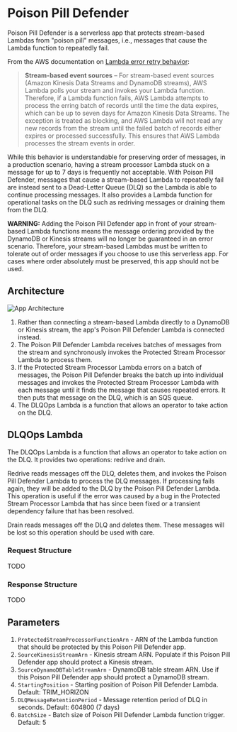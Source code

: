 # Poison Pill Defender

Poison Pill Defender is a serverless app that protects stream-based Lambdas from "poison pill" messages, i.e., messages that cause the Lambda function to repeatedly fail.

From the AWS documentation on [Lambda error retry behavior](https://docs.aws.amazon.com/lambda/latest/dg/retries-on-errors.html):

> **Stream-based event sources** – For stream-based event sources (Amazon Kinesis Data Streams and DynamoDB streams), AWS Lambda polls your stream and invokes your Lambda function. Therefore, if a Lambda function fails, AWS Lambda attempts to process the erring batch of records until the time the data expires, which can be up to seven days for Amazon Kinesis Data Streams. The exception is treated as blocking, and AWS Lambda will not read any new records from the stream until the failed batch of records either expires or processed successfully. This ensures that AWS Lambda processes the stream events in order.

While this behavior is understandable for preserving order of messages, in a production scenario, having a stream processor Lambda stuck on a message for up to 7 days is frequently not acceptable. With Poison Pill Defender, messages that cause a stream-based Lambda to repeatedly fail are instead sent to a Dead-Letter Queue (DLQ) so the Lambda is able to continue processing messages. It also provides a Lambda function for operational tasks on the DLQ such as redriving messages or draining them from the DLQ.

**WARNING:** Adding the Poison Pill Defender app in front of your stream-based Lambda functions means the message ordering provided by the DynamoDB or Kinesis streams will no longer be guaranteed in an error scenario. Therefore, your stream-based Lambdas must be written to tolerate out of order messages if you choose to use this serverless app. For cases where order absolutely must be preserved, this app should not be used.

## Architecture

![App Architecture](https://github.com/jlhood/serverless-app-ideas/raw/master/design/images/poison-pill-defender-architecture.png)

1. Rather than connecting a stream-based Lambda directly to a DynamoDB or Kinesis stream, the app's Poison Pill Defender Lambda is connected instead.
1. The Poison Pill Defender Lambda receives batches of messages from the stream and synchronously invokes the Protected Stream Processor Lambda to process them.
1. If the Protected Stream Processor Lambda errors on a batch of messages, the Poison Pill Defender breaks the batch up into individual messages and invokes the Protected Stream Processor Lambda with each message until it finds the message that causes repeated errors. It then puts that message on the DLQ, which is an SQS queue.
1. The DLQOps Lambda is a function that allows an operator to take action on the DLQ.

## DLQOps Lambda

The DLQOps Lambda is a function that allows an operator to take action on the DLQ. It provides two operations: redrive and drain.

Redrive reads messages off the DLQ, deletes them, and invokes the Poison Pill Defender Lambda to process the DLQ messages. If processing fails again, they will be added to the DLQ by the Poison Pill Defender Lambda. This operation is useful if the error was caused by a bug in the Protected Stream Processor Lambda that has since been fixed or a transient dependency failure that has been resolved.

Drain reads messages off the DLQ and deletes them. These messages will be lost so this operation should be used with care.

### Request Structure

TODO

### Response Structure

TODO

## Parameters

1. `ProtectedStreamProcessorFunctionArn` - ARN of the Lambda function that should be protected by this Poison Pill Defender app.
1. `SourceKinesisStreamArn` - Kinesis stream ARN. Populate if this Poison Pill Defender app should protect a Kinesis stream.
1. `SourceDynamoDBTableStreamArn` - DynamoDB table stream ARN. Use if this Poison Pill Defender app should protect a DynamoDB stream.
1. `StartingPosition` - Starting position of Poison Pill Defender Lambda. Default: TRIM_HORIZON
1. `DLQMessageRetentionPeriod` - Message retention period of DLQ in seconds. Default: 604800 (7 days)
1. `BatchSize` - Batch size of Poison Pill Defender Lambda function trigger. Default: 5
